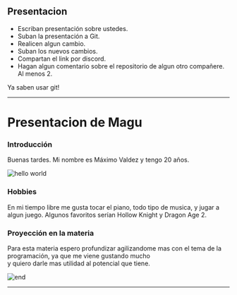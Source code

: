## Presentacion

- Escriban presentación sobre ustedes.
- Suban la presentación a Git.
- Realicen algun cambio.
- Suban los nuevos cambios.
- Compartan el link por discord.
- Hagan algun comentario sobre el repositorio de algun otro compañere. Al menos 2.

Ya saben usar git!

------

# Presentacion de Magu

### Introducción
Buenas tardes. Mi nombre es Máximo Valdez y tengo 20 años.

![hello world](https://wollen.org/blog/wp-content/uploads/2021/04/hello_world_title3.gif)


### Hobbies
En mi tiempo libre me gusta tocar el piano, todo tipo de musica, y jugar a algun juego. Algunos favoritos serían Hollow Knight y Dragon Age 2.


### Proyección en la materia
Para esta materia espero profundizar agilizandome mas con el tema de la programación, ya que me viene gustando mucho  
y quiero darle mas utilidad al potencial que tiene.

![end](https://encrypted-tbn0.gstatic.com/images?q=tbn:ANd9GcT-6cP66VeePgtP7gdwBmSBwC1WCqyRvky-IQ-KjdJipg&s)

------




